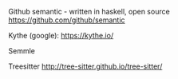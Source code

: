 Github semantic - written in haskell, open source
https://github.com/github/semantic

Kythe (google):
https://kythe.io/

Semmle


Treesitter
http://tree-sitter.github.io/tree-sitter/
